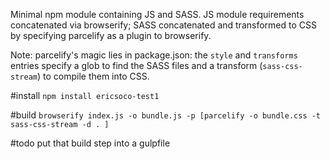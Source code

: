 Minimal npm module containing JS and SASS.
JS module requirements concatenated via browserify;
SASS concatenated and transformed to CSS by specifying parcelify as a plugin to browserify.

Note: parcelify's magic lies in package.json: the `style` and `transforms` entries specify a glob to find the SASS files and a transform (`sass-css-stream`) to compile them into CSS.

#install
`npm install ericsoco-test1`

#build
`browserify index.js -o bundle.js -p [parcelify -o bundle.css -t sass-css-stream -d . ]`

#todo
put that build step into a gulpfile
